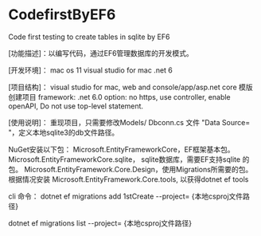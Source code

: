 # CodefirstByEF6
 Code first testing to create tables in sqlite by EF6


[功能描述]：以编写代码，通过EF6管理数据库的开发模式。

[开发环境]：
mac os 11
visual studio for mac
.net 6

[项目结构]：
visual studio for mac, web and console/app/asp.net core 模版创建项目
framework: .net 6.0
option: no https, use controller, enable openAPI, Do not use top-level statement.

[使用说明]：
重现项目，只需要修改Models/ Dbconn.cs 文件
"Data Source= "，定义本地sqlite3的db文件路径。

NuGet安装以下包：
Microsoft.EntityFrameworkCore，EF框架基本包。
Microsoft.EntityFrameworkCore.sqlite， sqlite数据库，需要EF支持sqlite 的包。
Microsoft.EntityFramework.Core.Design，使用Migrations所需要的包。
根据情况安装 Microsoft.EntityFramework.Core.tools, 以获得dotnet ef tools

cli 命令：
dotnet ef migrations add 1stCreate --project= {本地csproj文件路径}

dotnet ef migrations list --project= {本地csproj文件路径}


